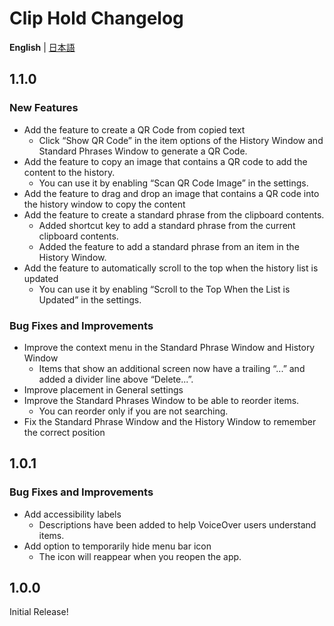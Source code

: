 # Clip Hold Changelog
**English** | [日本語](docs/CHANGELOG-ja.md)

## 1.1.0
### New Features
- Add the feature to create a QR Code from copied text
  - Click “Show QR Code” in the item options of the History Window and Standard Phrases Window to generate a QR Code.
- Add the feature to copy an image that contains a QR code to add the content to the history.
  - You can use it by enabling “Scan QR Code Image” in the settings.
- Add the feature to drag and drop an image that contains a QR code into the history window to copy the content
- Add the feature to create a standard phrase from the clipboard contents.
  - Added shortcut key to add a standard phrase from the current clipboard contents.
  - Added the feature to add a standard phrase from an item in the History Window.
- Add the feature to automatically scroll to the top when the history list is updated
  - You can use it by enabling “Scroll to the Top When the List is Updated” in the settings.

### Bug Fixes and Improvements
- Improve the context menu in the Standard Phrase Window and History Window
  - Items that show an additional screen now have a trailing “...” and added a divider line above “Delete...”.
- Improve placement in General settings
- Improve the Standard Phrases Window to be able to reorder items.
  - You can reorder only if you are not searching.
- Fix the Standard Phrase Window and the History Window to remember the correct position

## 1.0.1
### Bug Fixes and Improvements
- Add accessibility labels
  - Descriptions have been added to help VoiceOver users understand items.
- Add option to temporarily hide menu bar icon
  - The icon will reappear when you reopen the app.

## 1.0.0
Initial Release!